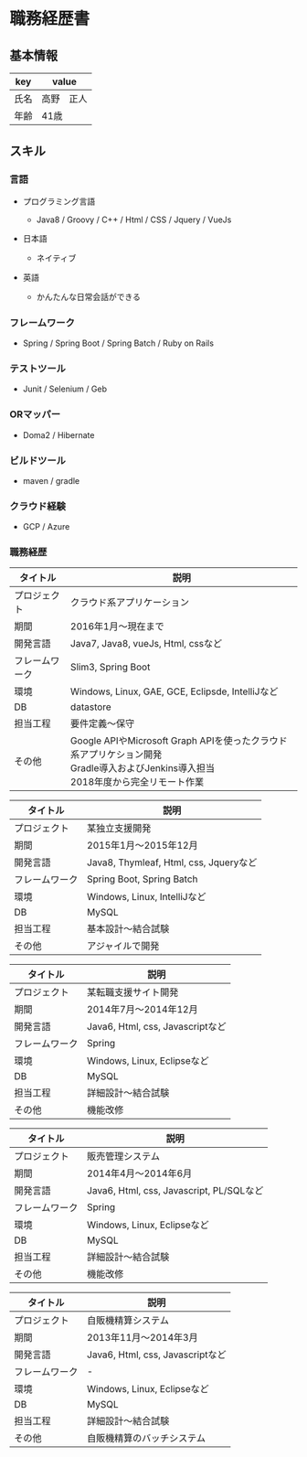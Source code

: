# 職務経歴書
## 基本情報
|key|value|
|---|-----|
|氏名|高野　正人|
|年齢|41歳|

## スキル

### 言語

- プログラミング言語
  - Java8 / Groovy / C++ / Html / CSS / Jquery / VueJs

- 日本語
  - ネイティブ
- 英語
  - かんたんな日常会話ができる

### フレームワーク

- Spring / Spring Boot / Spring Batch / Ruby on Rails

### テストツール

- Junit / Selenium / Geb

### ORマッパー

- Doma2 / Hibernate

### ビルドツール

- maven / gradle

### クラウド経験

- GCP / Azure

### 職務経歴

|タイトル|説明|
|---|-----|
|プロジェクト|クラウド系アプリケーション|
|期間|2016年1月〜現在まで|
|開発言語|Java7, Java8, vueJs, Html, cssなど|
|フレームワーク|Slim3, Spring Boot|
|環境|Windows, Linux, GAE, GCE, Eclipsde, IntelliJなど|
|DB|datastore|
|担当工程|要件定義〜保守|
|その他|Google APIやMicrosoft Graph APIを使ったクラウド系アプリケション開発<br/>Gradle導入およびJenkins導入担当<br/>2018年度から完全リモート作業|

|タイトル|説明|
|---|-----|
|プロジェクト|某独立支援開発|
|期間|2015年1月〜2015年12月|
|開発言語|Java8, Thymleaf, Html, css, Jqueryなど|
|フレームワーク|Spring Boot, Spring Batch|
|環境|Windows, Linux, IntelliJなど|
|DB|MySQL|
|担当工程|基本設計〜結合試験|
|その他|アジャイルで開発|

|タイトル|説明|
|---|-----|
|プロジェクト|某転職支援サイト開発|
|期間|2014年7月〜2014年12月|
|開発言語|Java6, Html, css, Javascriptなど|
|フレームワーク|Spring|
|環境|Windows, Linux, Eclipseなど|
|DB|MySQL|
|担当工程|詳細設計〜結合試験|
|その他|機能改修|

|タイトル|説明|
|---|-----|
|プロジェクト|販売管理システム|
|期間|2014年4月〜2014年6月|
|開発言語|Java6, Html, css, Javascript, PL/SQLなど|
|フレームワーク|Spring|
|環境|Windows, Linux, Eclipseなど|
|DB|MySQL|
|担当工程|詳細設計〜結合試験|
|その他|機能改修|

|タイトル|説明|
|---|-----|
|プロジェクト|自販機精算システム|
|期間|2013年11月〜2014年3月|
|開発言語|Java6, Html, css, Javascriptなど|
|フレームワーク|-|
|環境|Windows, Linux, Eclipseなど|
|DB|MySQL|
|担当工程|詳細設計〜結合試験|
|その他|自販機精算のバッチシステム|


